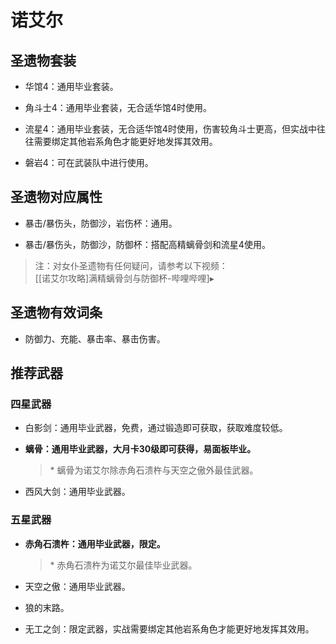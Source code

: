 # 诺艾尔

## 圣遗物套装  

- 华馆4：通用毕业套装。  

- 角斗士4：通用毕业套装，无合适华馆4时使用。  

- 流星4：通用毕业套装，无合适华馆4时使用，伤害较角斗士更高，但实战中往往需要绑定其他岩系角色才能更好地发挥其效用。  

- 磐岩4：可在武装队中进行使用。  

## 圣遗物对应属性  

- 暴击/暴伤头，防御沙，岩伤杯：通用。  

- 暴击/暴伤头，防御沙，防御杯：搭配高精螭骨剑和流星4使用。  

> 注：对女仆圣遗物有任何疑问，请参考以下视频：  
> [[诺艾尔攻略]满精螭骨剑与防御杯-哔哩哔哩]▸  

## 圣遗物有效词条  

- 防御力、充能、暴击率、暴击伤害。  

## 推荐武器  

### 四星武器  

- 白影剑：通用毕业武器，免费，通过锻造即可获取，获取难度较低。  

- **螭骨：通用毕业武器，大月卡30级即可获得，易面板毕业。**  

  > \* 螭骨为诺艾尔除赤角石溃杵与天空之傲外最佳武器。  

- 西风大剑：通用毕业武器。  

### 五星武器  

- **赤角石溃杵：通用毕业武器，限定。**  

  > \* 赤角石溃杵为诺艾尔最佳毕业武器。  

- 天空之傲：通用毕业武器。  

- 狼的末路。  

- 无工之剑：限定武器，实战需要绑定其他岩系角色才能更好地发挥其效用。

